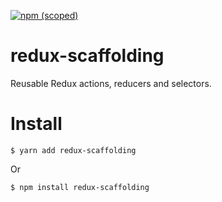 [![npm (scoped)](https://img.shields.io/npm/v/redux-scaffolding.svg)](https://github.com/sizeight/redux-scaffolding)

# redux-scaffolding
Reusable Redux actions, reducers and selectors.

# Install
```
$ yarn add redux-scaffolding
```
Or
```
$ npm install redux-scaffolding
```
